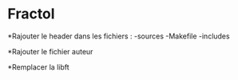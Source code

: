 # Fractol

*Rajouter le header dans les fichiers :
-sources
-Makefile
-includes

*Rajouter le fichier auteur

*Remplacer la libft


